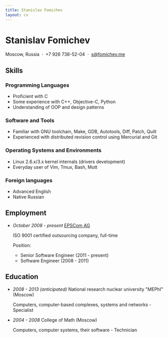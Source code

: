 ```yaml
---
title: Stanislav Fomichev
layout: cv
---
```


Stanislav Fomichev
==================

Moscow, Russia &nbsp;·&nbsp; +7 926 738-52-04 &nbsp;·&nbsp; s@fomichev.me

Skills
------

### Programming Languages
* Proficient with C
* Some experience with C++, Objective-C, Python
* Understanding of OOP and design patterns

### Software and Tools
* Familiar with GNU toolchain, Make, GDB, Autotools, Diff, Patch, Quilt
* Experienced with distributed revision control using Mercurial and Git

### Operating Systems and Environments
* Linux 2.6.x/3.x kernel internals (drivers development)
* Everyday user of Vim, Tmux, Bash, Mutt

### Foreign languages
* Advanced English
* Native Russian

Employment
----------
* _October 2008 - present_ [EPSCom AG](http://epscom.net)

	ISO 9001 certified outsourcing company, full-time

	Position:

	* Senior Software Engineer (2011 - present)
	* Software Engineer (2008 - 2011)

<!--
	For customer [Lantiq Deutschland GmbH](http://lantiq.com):
	* Implemented complete OMCI (ITU G.984.4) protocol stack (userspace) for MIPS board
	* Implemented U-boot Ethernet and GPIO drivers
	* Implemented Linux I2C, SPI drivers and parts of Ethernet and GPON drivers
	* Ported NAND and SPI Flash drivers from U-boot to Linux
	* Ported VoIP, crypto and BSP drivers to the new versions of Linux kernel/board architectures
-->

Education
---------
* _2008 - 2013 (anticipated)_ National research nuclear university "MEPhI" (Moscow)

	Computers, computer-based complexes, systems and networks - Specialist

* _2004 - 2008_ College of Math (Moscow)

	Computers, computer systems, their software - Technician
